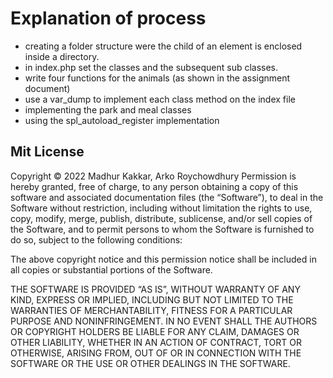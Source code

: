 # Explanation of process

- creating a folder structure were the child of an element is enclosed inside a directory.
- in index.php set the classes and the subsequent sub classes.
- write four functions for the animals (as shown in the assignment document)
- use a var_dump to implement each class method on the index file
- implementing the park and meal classes
- using the spl_autoload_register implementation

## Mit License

Copyright © 2022 Madhur Kakkar, Arko Roychowdhury
Permission is hereby granted, free of charge, to any person obtaining a copy of this software and associated documentation files (the “Software”), to deal in the Software without restriction, including without limitation the rights to use, copy, modify, merge, publish, distribute, sublicense, and/or sell copies of the Software, and to permit persons to whom the Software is furnished to do so, subject to the following conditions:

The above copyright notice and this permission notice shall be included in all copies or substantial portions of the Software.

THE SOFTWARE IS PROVIDED “AS IS”, WITHOUT WARRANTY OF ANY KIND, EXPRESS OR IMPLIED, INCLUDING BUT NOT LIMITED TO THE WARRANTIES OF MERCHANTABILITY, FITNESS FOR A PARTICULAR PURPOSE AND NONINFRINGEMENT. IN NO EVENT SHALL THE AUTHORS OR COPYRIGHT HOLDERS BE LIABLE FOR ANY CLAIM, DAMAGES OR OTHER LIABILITY, WHETHER IN AN ACTION OF CONTRACT, TORT OR OTHERWISE, ARISING FROM, OUT OF OR IN CONNECTION WITH THE SOFTWARE OR THE USE OR OTHER DEALINGS IN THE SOFTWARE.
